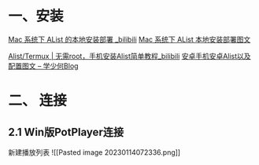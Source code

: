 
# 一、安装

[Mac 系统下 AList 的本地安装部署 _bilibili](https://www.bilibili.com/video/BV1nG4y1d7pF/?vd_source=a31ce94e0d267529d83f66380556ab74)
[Mac 系统下 AList 本地安装部署图文](https://www.cnblogs.com/doubleuch/p/16931230.html)

[Alist/Termux | 无需root，手机安装Alist简单教程_bilibili](https://www.bilibili.com/video/BV1A24y1e72r/?spm_id_from=333.1007.top_right_bar_window_history.content.click&vd_source=a31ce94e0d267529d83f66380556ab74)
[安卓手机安卓Alist以及配置图文 – 学少何Blog](https://studylessshape.github.io/post/note/alist-install-for-android/)

# 二、 连接

## 2.1 Win版PotPlayer连接

新建播放列表
![[Pasted image 20230114072336.png]]